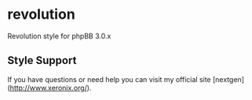 # revolution
Revolution style for phpBB 3.0.x

## Style Support

If you have questions or need help you can visit my official site [nextgen] (http://www.xeronix.org/).
